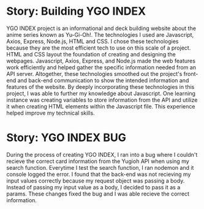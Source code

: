 # Story: Building YGO INDEX
YGO INDEX project is an informational and deck building website about the anime series known as Yu-Gi-Oh!. The technologies I used are Javascript, Axios, Express, Node.js, HTML and CSS. I chose these technologies because they are the most efficient tech to use on this scale of a project. HTML and CSS layout the foundation of creating and designing the webpages. Javascript, Axios, Express, and Node.js made the web features work efficiently and helped gather the specific information needed from an API server. Altogether, these technologies smoothed out the project's front-end and back-end communication to show the intended information and features of the website. By deeply incorporating these technologies in this project, I was able to further my knowledge about Javascript. One learning instance was creating variables to store information from the API and utilize it when creating HTML elements within the Javascript file. This experience helped improve my technical skills.

# Story: YGO INDEX BUG
During the process of creating YGO INDEX, I ran into a bug where I couldn't recieve the correct card information from the Yugioh API when using my search function. Everytime I test the search function, I ran nodemon and it console logged the error. I found that the back-end was not recieving my input values correctly because my request object was passing a body. Instead of passing my input value as a body, I decided to pass it as a params. These changes fixed the bug and I was able recieve the correct information.